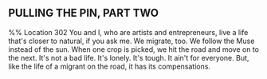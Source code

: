 ## PULLING THE PIN, PART TWO 
%% Location 302 
You and I, who are artists and entrepreneurs, live a life that's closer to natural, if you ask me. We migrate, too. We follow the Muse instead of the sun. When one crop is picked, we hit the road and move on to the next. It's not a bad life. It's lonely. It's tough. It ain't for everyone. But, like the life of a migrant on the road, it has its compensations. 